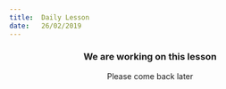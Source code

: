 ```yaml
---
title:  Daily Lesson
date:   26/02/2019
---
```


### <center>We are working on this lesson</center>
<center>Please come back later</center>